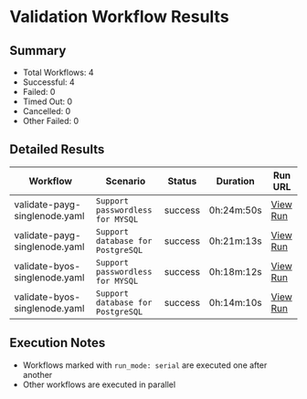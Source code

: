 # Validation Workflow Results

## Summary
- Total Workflows: 4
- Successful: 4
- Failed: 0
- Timed Out: 0
- Cancelled: 0
- Other Failed: 0

## Detailed Results

| Workflow | Scenario | Status | Duration | Run URL |
|----------|----------|---------|-----------|----------|
| validate-payg-singlenode.yaml | `Support passwordless for MYSQL` | success | 0h:24m:50s | [View Run](https://github.com/azure-javaee/rhel-jboss-templates/actions/runs/17028361183) |
| validate-payg-singlenode.yaml | `Support database for PostgreSQL` | success | 0h:21m:13s | [View Run](https://github.com/azure-javaee/rhel-jboss-templates/actions/runs/17028362688) |
| validate-byos-singlenode.yaml | `Support passwordless for MYSQL` | success | 0h:18m:12s | [View Run](https://github.com/azure-javaee/rhel-jboss-templates/actions/runs/17028363797) |
| validate-byos-singlenode.yaml | `Support database for PostgreSQL` | success | 0h:14m:10s | [View Run](https://github.com/azure-javaee/rhel-jboss-templates/actions/runs/17028364872) |


## Execution Notes
- Workflows marked with `run_mode: serial` are executed one after another
- Other workflows are executed in parallel
